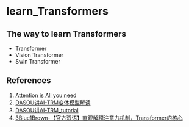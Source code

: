 # learn_Transformers
## The way to learn Transformers
- Transformer
- Vision Transformer
- Swin Transformer

## References
1. [Attention is All you need](https://arxiv.org/abs/1706.03762)
2. [DASOU讲AI-TRM变体模型解读](https://space.bilibili.com/414678948/channel/seriesdetail?sid=787723)
3. [DASOU讲AI-TRM_tutorial](https://github.com/DA-southampton/TRM_tutorial)
4. [3Blue1Brown-【官方双语】直观解释注意力机制，Transformer的核心](https://www.bilibili.com/video/BV1TZ421j7Ke/?spm_id_from=333.999.0.0&vd_source=8ccc1b479b2dcfdc0a2ecd6b4c1e0647)